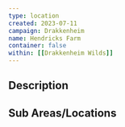 ```yaml
---
type: location
created: 2023-07-11
campaign: Drakkenheim
name: Hendricks Farm
container: false
within: [[Drakkenheim Wilds]]
---
```


## Description


## Sub Areas/Locations

<!-- QueryToSerialize: LIST FROM "TTRPG/Drakkenheim/Locations" WHERE within = "Hendricks Farm" -->

